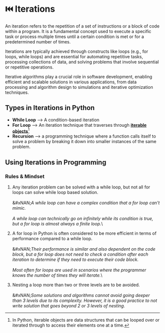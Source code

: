 # ⏮️ Iterations

An iteration refers to the repetition of a set of instructions or a block of code within a program. It is a fundamental concept used to execute a specific task or process multiple times until a certain condition is met or for a predetermined number of times.&#x20;

Iterations are typically achieved through constructs like loops (e.g., for loops, while loops) and are essential for automating repetitive tasks, processing collections of data, and solving problems that involve sequential or repetitive operations.&#x20;

Iterative algorithms play a crucial role in software development, enabling efficient and scalable solutions in various applications, from data processing and algorithm design to simulations and iterative optimization techniques.

## Types in Iterations in Python

* **While Loop** --> A condition-based iteration
* **For Loop** --> An iteration technique that traverses through [**iterable objects**](#user-content-fn-1)[^1]
* **Recursion** --> a programming technique where a function calls itself to solve a problem by breaking it down into smaller instances of the same problem.

## Using Iterations in Programming

### Rules & Mindset

1. Any iteration problem can be solved with a while loop, but not all for loops can solve while loop based solution.\
   \
   &#xNAN;_&#x41; while loop can have a complex condition that a for loop can't mimic._\
   \
   _A while loop can technically go on infinitely while its condition is true, but a for loop is almost always a finite loop._\

2. A for loop in Python is often considered to be more efficient in terms of performance compared to a while loop.\
   \
   &#xNAN;_&#x54;heir performance is similar and also dependent on the code block, but a for loop does not need to check a condition after each iteration to determine if they need to execute their code block._\
   \
   _Most often for loops are used in scenarios where the programmer knows the number of times they will iterate._\

3. Nesting a loop more than two or three levels are to be avoided.\
   \
   &#xNAN;_&#x53;ome solutions and algorithms cannot avoid going deeper than 3 levels due to its complexity. However, it is a good practice to not write solution that goes beyond 2 or 3 levels of nesting._

[^1]: In Python, iterable objects are data structures that can be looped over or iterated through to access their elements one at a time.
